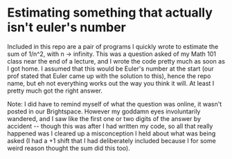 # Estimating something that actually isn't euler's number

Included in this repo are a pair of programs I quickly wrote to estimate the sum of 1/n^2, with n -> infinity. This was a question asked of my Math 101 class near the end of a lecture, and I wrote the code pretty much as soon as I got home. I assumed that this would be Euler's number at the start (our prof stated that Euler came up with the solution to this), hence the repo name, but eh not everything works out the way you think it will. At least I pretty much got the right answer.

Note: I did have to remind myself of what the question was online, it wasn't posted in our Brightspace. However my goddamn eyes involuntarily wandered, and I saw like the first one or two digits of the answer by accident -- though this was after I had written my code, so all that really happened was I cleared up a misconception I held about what was being asked (I had a +1 shift that I had deliberately included because I for some weird reason thought the sum did this too).
